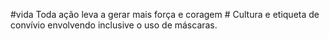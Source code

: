 #vida
Toda ação leva a gerar mais força e coragem #
Cultura e etiqueta de convívio envolvendo inclusive o uso de máscaras.
